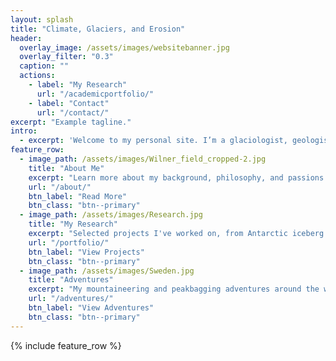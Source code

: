 ```yaml
---
layout: splash
title: "Climate, Glaciers, and Erosion"
header:
  overlay_image: /assets/images/websitebanner.jpg
  overlay_filter: "0.3"
  caption: ""
  actions:
    - label: "My Research"
      url: "/academicportfolio/"
    - label: "Contact"
      url: "/contact/"
excerpt: "Example tagline."
intro: 
  - excerpt: 'Welcome to my personal site. I’m a glaciologist, geologist, and adventurer.'
feature_row:
  - image_path: /assets/images/Wilner_field_cropped-2.jpg
    title: "About Me"
    excerpt: "Learn more about my background, philosophy, and passions."
    url: "/about/"
    btn_label: "Read More"
    btn_class: "btn--primary"
  - image_path: /assets/images/Research.jpg
    title: "My Research"
    excerpt: "Selected projects I've worked on, from Antarctic iceberg calving to global glacial erosion."
    url: "/portfolio/"
    btn_label: "View Projects"
    btn_class: "btn--primary"
  - image_path: /assets/images/Sweden.jpg
    title: "Adventures"
    excerpt: "My mountaineering and peakbagging adventures around the world."
    url: "/adventures/"
    btn_label: "View Adventures"
    btn_class: "btn--primary"
---
```


{% include feature_row %}


